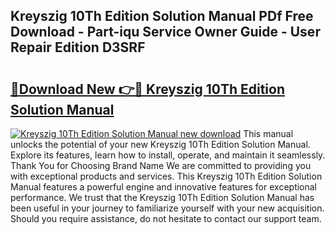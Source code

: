 ## Kreyszig 10Th Edition Solution Manual PDf Free Download - Part-iqu Service Owner Guide - User Repair Edition D3SRF

# <h2><a href="http://bc48774.oget.top/?id=Kreyszig+10Th+Edition+Solution+Manual">🔗Download New 👉🔴 Kreyszig 10Th Edition Solution Manual</a></h2>

[![Kreyszig 10Th Edition Solution Manual new download](https://i.imgur.com/5g1atiW.png)](http://bc48774.oget.top/?id=Kreyszig+10Th+Edition+Solution+Manual)
This manual unlocks the potential of your new Kreyszig 10Th Edition Solution Manual. Explore its features, learn how to install, operate, and maintain it seamlessly. Thank You for Choosing Brand Name We are committed to providing you with exceptional products and services. This Kreyszig 10Th Edition Solution Manual features a powerful engine and innovative features for exceptional performance. We trust that the Kreyszig 10Th Edition Solution Manual has been useful in your journey to familiarize yourself with your new acquisition. Should you require assistance, do not hesitate to contact our support team.
